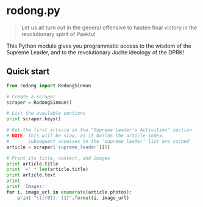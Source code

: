 rodong.py
=========
> Let us all turn out in the general offensive to hasten final victory in the revolutionary spirit of Paektu!

This Python module gives you programmatic access to the wisdom of the Supreme Leader, and to the revolutionary Juche ideology of the DPRK!

Quick start
-----------
```python
from rodong import RodongSinmun

# Create a scraper
scraper = RodongSinmun()

# List the available sections
print scraper.keys()

# Get the first article in the "Supreme Leader's Activities" section
# NOTE: This will be slow, as it builds the article index.
#       subsequent accesses to the 'supreme_leader' list are cached
article = scraper['supreme_leader'][0]

# Print its title, content, and images
print article.title
print '=' * len(article.title)
print article.text
print
print 'Images:'
for i, image_url in enumerate(article.photos):
    print "\t[{0}]: {1}".format(i, image_url)
```
